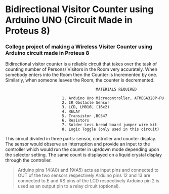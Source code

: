 # Bidirectional Visitor Counter using Arduino UNO (Circuit Made in Proteus 8)
### College project of making a Wireless Visiter Counter using Arduino circuit made in Proteus 8

Bidirectional visitor counter is a reliable circuit that takes over the task of counting number of Persons/ Visitors in the Room very accurately. When somebody enters into the Room then the Counter is Incremented by one. Similarly, when someone leaves the Room, the counter is decremented.


                                            MATERIALS REQUIRED

                             1. Arduino Uno Microcontroller, ATMEGA328P-PU
                             2. IR Obstacle Sensor
                             3. LCD, LM016L (16x2)
                             4. RELAY
                             5. Transistor ,BC547
                             6. Resistors
                             7. Solder Less bread board jumper wire kit
                             8. Logic Toggle (only used in this circuit)

This circuit divided in three parts: sensor, controller and counter display. The sensor would observe an interruption and provide an input to the controller which would run the counter in up/down mode depending upon the selector setting. The same count is displayed on a liquid crystal display through the controller.

>Arduino pins 14(A0) and 19(A5) acts as input pins and connected to OUT of the two sensors respectively
>Arduino pins 12 and 13 are connected to E and RS pins of the LCD respectively
>Arduino pin 2 is used as an output pin to a relay circuit (optional).
